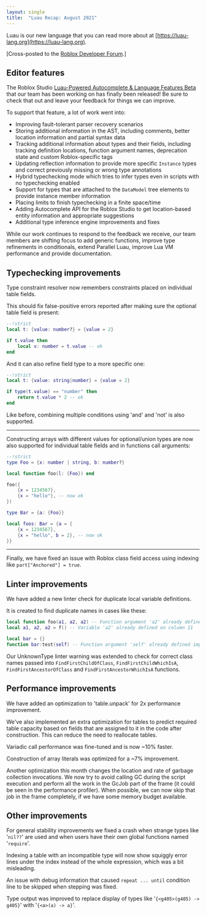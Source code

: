 ```yaml
---
layout: single
title:  "Luau Recap: August 2021"
---
```


Luau is our new language that you can read more about at [https://luau-lang.org](https://luau-lang.org).

[Cross-posted to the [Roblox Developer Forum](https://devforum.roblox.com/t/luau-recap-august-2021/).]

## Editor features

The Roblox Studio [Luau-Powered Autocomplete & Language Features Beta](https://devforum.roblox.com/t/script-editor-luau-powered-autocomplete-language-features-beta) that our team has been working on has finally been released!
Be sure to check that out and leave your feedback for things we can improve.

To support that feature, a lot of work went into:
* Improving fault-tolerant parser recovery scenarios
* Storing additional information in the AST, including comments, better location information and partial syntax data
* Tracking additional information about types and their fields, including tracking definition locations, function argument names, deprecation state and custom Roblox-specific tags
* Updating reflection information to provide more specific `Instance` types and correct previously missing or wrong type annotations
* Hybrid typechecking mode which tries to infer types even in scripts with no typechecking enabled
* Support for types that are attached to the `DataModel` tree elements to provide instance member information
* Placing limits to finish typechecking in a finite space/time
* Adding Autocomplete API for the Roblox Studio to get location-based entity information and appropriate suggestions
* Additional type inference engine improvements and fixes

While our work continues to respond to the feedback we receive, our team members are shifting focus to add generic functions, improve type refinements in conditionals, extend Parallel Luau, improve Lua VM performance and provide documentation. 

## Typechecking improvements

Type constraint resolver now remembers constraints placed on individual table fields.

This should fix false-positive errors reported after making sure the optional table field is present:
```lua
--!strict
local t: {value: number?} = {value = 2}

if t.value then
    local v: number = t.value -- ok
end
```

And it can also refine field type to a more specific one:
```lua
--!strict
local t: {value: string|number} = {value = 2}

if type(t.value) == "number" then
    return t.value * 2 -- ok
end
```

Like before, combining multiple conditions using 'and' and 'not' is also supported.

---

Constructing arrays with different values for optional/union types are now also supported for individual table fields and in functions call arguments:
```lua
--!strict
type Foo = {x: number | string, b: number?}

local function foo(l: {Foo}) end

foo({
	{x = 1234567},
	{x = "hello"}, -- now ok
})

type Bar = {a: {Foo}}

local foos: Bar = {a = {
	{x = 1234567},
	{x = "hello", b = 2}, -- now ok
}}
```

---

Finally, we have fixed an issue with Roblox class field access using indexing like `part["Anchored"] = true`.

## Linter improvements

We have added a new linter check for duplicate local variable definitions.

It is created to find duplicate names in cases like these:
```lua
local function foo(a1, a2, a2) -- Function argument 'a2' already defined on column 24
local a1, a2, a2 = f() -- Variable 'a2' already defined on column 11

local bar = {}
function bar:test(self) -- Function argument 'self' already defined implicitly
```

Our UnknownType linter warning was extended to check for correct class names passed into `FindFirstChildOfClass`, `FindFirstChildWhichIsA`, `FindFirstAncestorOfClass` and `FindFirstAncestorWhichIsA` functions.

## Performance improvements

We have added an optimization to 'table.unpack' for 2x performance improvement.

We've also implemented an extra optimization for tables to predict required table capacity based on fields that are assigned to it in the code after construction. This can reduce the need to reallocate tables.

Variadic call performance was fine-tuned and is now ~10% faster.

Construction of array literals was optimized for a ~7% improvement.

Another optimization this month changes the location and rate of garbage collection invocations.
We now try to avoid calling GC during the script execution and perform all the work in the GcJob part of the frame (it could be seen in the performance profiler). When possible, we can now skip that job in the frame completely, if we have some memory budget available.

## Other improvements

For general stability improvements we fixed a crash when strange types like '`nil??`' are used and when users have their own global functions named '`require`'.

Indexing a table with an incompatible type will now show squiggly error lines under the index instead of the whole expression, which was a bit misleading.

An issue with debug information that caused `repeat ... until` condition line to be skipped when stepping was fixed.

Type output was improved to replace display of types like '`{<g405>(g405) -> g405}`' with '`{<a>(a) -> a}`'.
